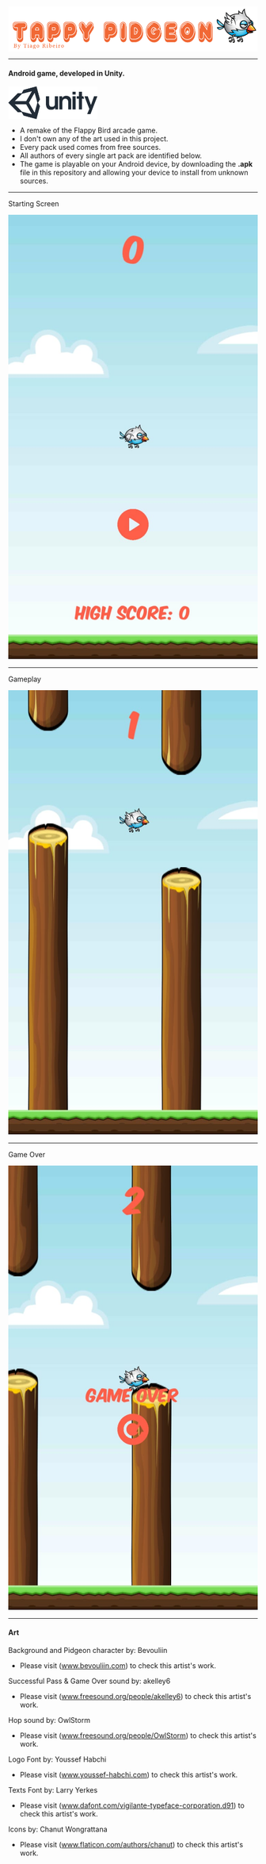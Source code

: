 <img align="center" width="700" height="" src="/Images/TappyPidgeon_LOGO.png">

---------------------------------

#### Android game, developed in Unity.

<img align="center" width="180" height="" src="/Images/logo.png">

* A remake of the Flappy Bird arcade game.
* I don't own any of the art used in this project.
* Every pack used comes from free sources.
* All authors of every single art pack are identified below.
* The game is playable on your Android device, by downloading the **.apk** file in this repository and allowing your device to install from unknown sources.

----------------------------------

Starting Screen

![Gameplay](Images/mainScreen.jpg)

----------------------------------

Gameplay

![Gameplay](Images/gameplay.jpg)

----------------------------------

Game Over

![Gameplay](Images/gameOver.jpg)

----------------------------------

#### Art

Background and Pidgeon character by: Bevouliin
* Please visit (www.bevouliin.com) to check this artist's work.

Successful Pass & Game Over sound by: akelley6
* Please visit (www.freesound.org/people/akelley6) to check this artist's work.

Hop sound by: OwlStorm
* Please visit (www.freesound.org/people/OwlStorm) to check this artist's work.

Logo Font by: Youssef Habchi
* Please visit (www.youssef-habchi.com) to check this artist's work.

Texts Font by: Larry Yerkes
* Please visit (www.dafont.com/vigilante-typeface-corporation.d91) to check this artist's work.

Icons by: Chanut Wongrattana
* Please visit (www.flaticon.com/authors/chanut) to check this artist's work.
